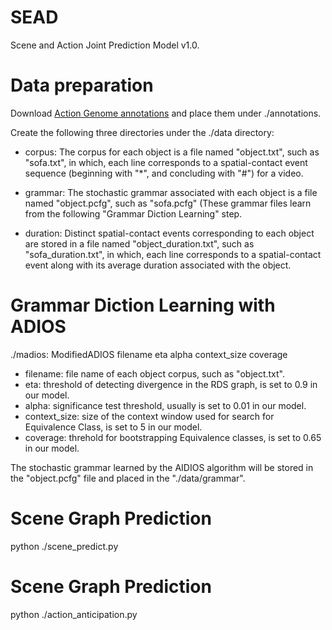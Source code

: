 # SEAD
Scene and Action Joint Prediction Model v1.0.

# Data preparation
Download [Action Genome annotations](https://drive.google.com/drive/folders/1LGGPK_QgGbh9gH9SDFv_9LIhBliZbZys) and place them under ./annotations.

Create the following three directories under the ./data directory:

* corpus:
The corpus for each object is a file named "object.txt", such as "sofa.txt", in which, each line corresponds to a spatial-contact event sequence (beginning with "*", and concluding with "#") for a video.

* grammar:
The stochastic grammar associated with each object is a file named "object.pcfg", such as "sofa.pcfg" (These grammar files learn from the following "Grammar Diction Learning" step.

* duration:
Distinct spatial-contact events corresponding to each object are stored in a file named "object_duration.txt", such as "sofa_duration.txt", in which, each line corresponds to a spatial-contact event along with its average duration associated with the object.

# Grammar Diction Learning with ADIOS

./madios: ModifiedADIOS filename eta alpha context_size coverage

* filename: file name of each object corpus, such as "object.txt".
* eta: threshold of detecting divergence in the RDS graph, is set to 0.9 in our model.
* alpha: significance test threshold, usually is set to 0.01 in our model.
* context_size: size of the context window used for search for Equivalence Class, is set to 5 in our model.
* coverage: threhold for bootstrapping Equivalence classes, is set to 0.65 in our model.

The stochastic grammar learned by the AIDIOS algorithm will be stored in the "object.pcfg" file and placed in the "./data/grammar".

# Scene Graph Prediction
python ./scene_predict.py

# Scene Graph Prediction
python ./action_anticipation.py






